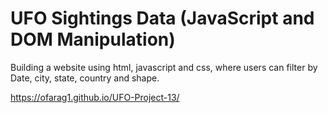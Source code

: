 # UFO Sightings Data (JavaScript and DOM Manipulation)

Building a website using html, javascript and css, where users can filter by Date, city, state, country	and shape.

https://ofarag1.github.io/UFO-Project-13/
